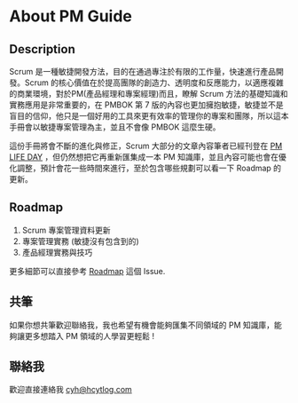 # About PM Guide

## Description

Scrum 是一種敏捷開發方法，目的在通過專注於有限的工作量，快速進行產品開發。Scrum
的核心價值在於提高團隊的創造力、透明度和反應能力，以適應複雜的商業環境，對於PM(產品經理和專案經理)而且，瞭解 Scrum
方法的基礎知識和實務應用是非常重要的，在 PMBOK 第 7 版的內容也更加擁抱敏捷，敏捷並不是盲目的信仰，他只是一個好用的工具來更有效率的管理你的專案和團隊，所以這本手冊會以敏捷專案管理為主，並且不會像 PMBOK 這麼生硬。

這份手冊將會不斷的進化與修正，Scrum 大部分的文章內容筆者已經刊登在 [PM LIFE DAY](https://pmlife.day/project) ，但仍然想把它再重新匯集成一本 PM 知識庫，並且內容可能也會在優化調整，預計會花一些時間來進行，至於包含哪些規劃可以看一下 Roadmap 的更新。


## Roadmap

1. Scrum 專案管理資料更新 
2. 專案管理實務 (敏捷沒有包含到的)
3. 產品經理實務與技巧

更多細節可以直接參考 [Roadmap](https://github.com/HCYT/PM-Guide/issues/1) 這個 Issue.

## 共筆

如果你想共筆歡迎聯絡我，我也希望有機會能夠匯集不同領域的 PM 知識庫，能夠讓更多想踏入 PM 領域的人學習更輕鬆 !

## 聯絡我

歡迎直接連絡我 cyh@hcytlog.com
